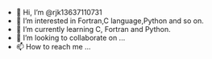 - 👋 Hi, I’m @rjk13637110731
- 👀 I’m interested in Fortran,C language,Python and so on.
- 🌱 I’m currently learning C, Fortran and Python.
- 💞️ I’m looking to collaborate on ...
- 📫 How to reach me ...

<!---
rjk13637110731/rjk13637110731 is a ✨ special ✨ repository because its `README.md` (this file) appears on your GitHub profile.
You can click the Preview link to take a look at your changes.
--->
